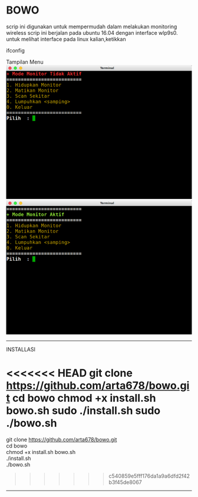 # BOWO
scrip ini digunakan  untuk mempermudah dalam melakukan monitoring wireless
scrip ini berjalan pada ubuntu 16.04 dengan interface wlp9s0. 
untuk melihat interface pada linux kalian,ketikkan 

ifconfig

Tampilan Menu
![alt text](https://github.com/arta678/bowo/blob/master/gambar/menu1.png)
![alt text](https://github.com/arta678/bowo/blob/master/gambar/menu2.png)
_______________________________________
INSTALLASI 

<<<<<<< HEAD
git clone https://github.com/arta678/bowo.git 
cd bowo
chmod +x install.sh bowo.sh
sudo ./install.sh
sudo ./bowo.sh
=======
git clone https://github.com/arta678/bowo.git  
cd bowo  
chmod +x install.sh bowo.sh  
./install.sh  
./bowo.sh
>>>>>>> c540859e5fff176da1a9a6dfd2f42b3f45de8067
_______________________________________

